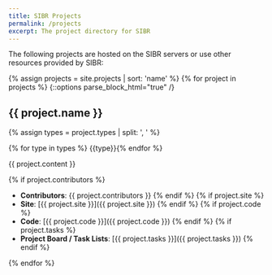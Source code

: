 ```yaml
---
title: SIBR Projects
permalink: /projects
excerpt: The project directory for SIBR
---
```

The following projects are hosted on the SIBR servers or use other resources provided by SIBR:

{% assign projects = site.projects | sort: 'name' %}
{% for project in projects %}
{::options parse_block_html="true" /}

<div class="project"><div class="project-title">

## {{ project.name }}

{% assign types = project.types | split: ', ' %}

<span class="properties">{% for type in types %}
<span class='category {% case type %}
{% when "Viewing Live Games" %}
  category-view
{% when "Games Analysis" %}
  category-analysis
{% when "Betting (#betting-and-voting)" %}
  category-betting
{% when "Miscellaneous" %}
  category-misc
{% when "Harvesting Data (#archivism)" %}
  category-archivism
{% when "Viewing Past Games" %}
  category-past-games
{% when "Datablase and Clients" %}
  category-datablase
{% when "Blaseball.com API Clients (#blaseball-api)" %}
  category-api
{% when "Papers + Paper Accessories" %}
  category-paper
{% when "Forbidden Knowledge" %}
  category-forbidden
{% when "Blaseball.com Scripts and Parsers (#site-js)" %}
  category-scripts
{% endcase %}'>{{type}}</span>{% endfor %}
</span>
</div>


{{ project.content }}

{% if project.contributors %}
* **Contributors**: {{ project.contributors }}
{% endif %}
{% if project.site %}
* **Site**: [{{ project.site }}]({{ project.site }})
{% endif %}
{% if project.code %}
* **Code**: [{{ project.code }}]({{ project.code }})
{% endif %}
{% if project.tasks %}
* **Project Board / Task Lists**: [{{ project.tasks }}]({{ project.tasks }})
{% endif %}
</div>
{% endfor %}